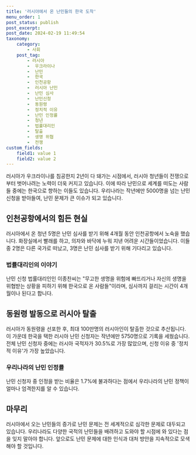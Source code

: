 ```yaml
---
title: '러시아에서 온 난민들의 한국 도착'
menu_order: 1
post_status: publish
post_excerpt: 
post_date: 2024-02-19 11:49:54
taxonomy:
    category:
        - 사회
    post_tag:
        - 러시아
        -  우크라이나
        -  난민
        -  한국
        -  인천공항
        -  러시아 난민
        -  난민 심사
        -  난민신청
        -  동원령
        -  정치적 이유
        -  난민 인정률
        -  청년
        -  법률대리인
        -  탈출
        -  생명 위협
        -  전쟁
custom_fields:
    field1: value 1
    field2: value 2
---
```


러시아가 우크라이나를 침공한지 2년이 다 돼가는 시점에서, 러시아 청년들이 전쟁으로부터 벗어나려는 노력이 더욱 커지고 있습니다. 이에 따라 난민으로 세계를 떠도는 사람들 중에는 한국으로 향하는 이들도 있습니다. 우리나라는 작년에만 5000명을 넘는 난민신청을 받아들여, 난민 문제가 큰 이슈가 되고 있습니다.
## 인천공항에서의 힘든 현실
러시아에서 온 청년 5명은 난민 심사를 받기 위해 4개월 동안 인천공항에서 노숙을 했습니다. 화장실에서 빨래를 하고, 의자와 바닥에 누워 지낸 어려운 시간들이었습니다. 이들 중 2명은 다른 국가로 떠났고, 3명은 난민 심사를 받기 위해 기다리고 있습니다.
### 법률대리인의 이야기
난민 신청 법률대리인인 이종찬씨는 "무고한 생명을 위험에 빠뜨리거나 자신의 생명을 위협받는 상황을 피하기 위해 한국으로 온 사람들"이라며, 심사까지 걸리는 시간이 4개월이나 된다고 합니다.
## 동원령 발동으로 러시아 탈출
러시아가 동원령을 선포한 후, 최대 100만명의 러시아인이 탈출한 것으로 추산됩니다. 이 가운데 한국을 택한 러시아 난민 신청자는 작년에만 5750명으로 기록을 세웠습니다. 전체 난민 신청자 중에는 러시아 국적자가 30.5%로 가장 많았으며, 신청 이유 중 '정치적 이유'가 가장 높았습니다.
### 우리나라의 난민 인정률
난민 신청자 중 인정을 받는 비율은 1.7%에 불과하다는 점에서 우리나라의 난민 정책이 얼마나 엄격한지를 알 수 있습니다.
## 마무리
러시아에서 오는 난민들의 증가로 난민 문제는 전 세계적으로 심각한 문제로 대두되고 있습니다. 우리나라도 다양한 국적의 난민들을 배려하고 도와야 할 시점에 와 있다는 점을 잊지 말아야 합니다. 앞으로도 난민 문제에 대한 인식과 대처 방안을 지속적으로 모색해야 할 것입니다.
